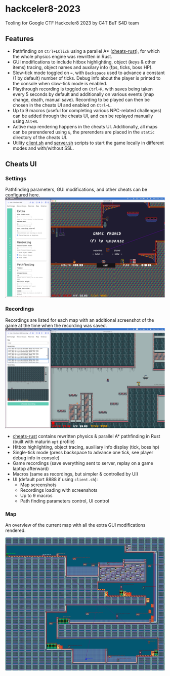 # hackceler8-2023

Tooling for Google CTF Hackceler8 2023 by C4T BuT S4D team

## Features

- Pathfinding on `Ctrl+LClick` using a parallel A\* ([cheats-rust](cheats-rust)), for which the whole physics engine was rewritten in Rust.
- GUI modifications to include hitbox highlighting, object (keys & other items) tracing, object names and auxilary info (fps, ticks, boss HP).
- Slow-tick mode toggled on `=`, with `Backspace` used to advance a constant (1 by default) number of ticks. Debug info about the player is printed to the console when slow-tick mode is enabled.
- Playthrough recording is toggled on `Ctrl+R`, with saves being taken every 5 seconds by default and additionally on various events (map change, death, manual save). Recording to be played can then be chosen in the cheats UI and enabled on `Ctrl+L`.
- Up to 9 macros (useful for completing various NPC-related challenges) can be added through the cheats UI, and can be replayed manually using `Alt+N`.
- Active map rendering happens in the cheats UI. Additionally, all maps can be prerendered using `&`, the prerenders are placed in the `static` directory of the cheats UI.
- Utility [client.sh](./game/client.sh) and [server.sh](./game/server.sh) scripts to start the game locally in different modes and with/without SSL.

## Cheats UI

### Settings

Pathfinding parameters, GUI modifications, and other cheats can be configured here.
![settings](screenshots/settings.jpg)

### Recordings

Recordings are listed for each map with an additional screenshot of the game at the time when the recording was saved.
![recordings](screenshots/recordings.jpg)

- [cheats-rust](cheats-rust) contains rewritten physics & parallel A\* pathfinding in Rust
  (built with maturin `opt` profile)
- Hitbox highlighting, object tracing, auxiliary info display (tick, boss hp)
- Single-tick mode (press backspace to advance one tick, see player debug info in console)
- Game recordings (save everything sent to server, replay on a game laptop afterward)
- Macros (same as recordings, but simpler & controlled by UI)
- UI (default port 8888 if using `client.sh`):
  - Map screenshots
  - Recordings loading with screenshots
  - Up to 9 macros
  - Path finding parameters control, UI control

### Map

An overview of the current map with all the extra GUI modifications rendered.

![water](screenshots/water.png)

